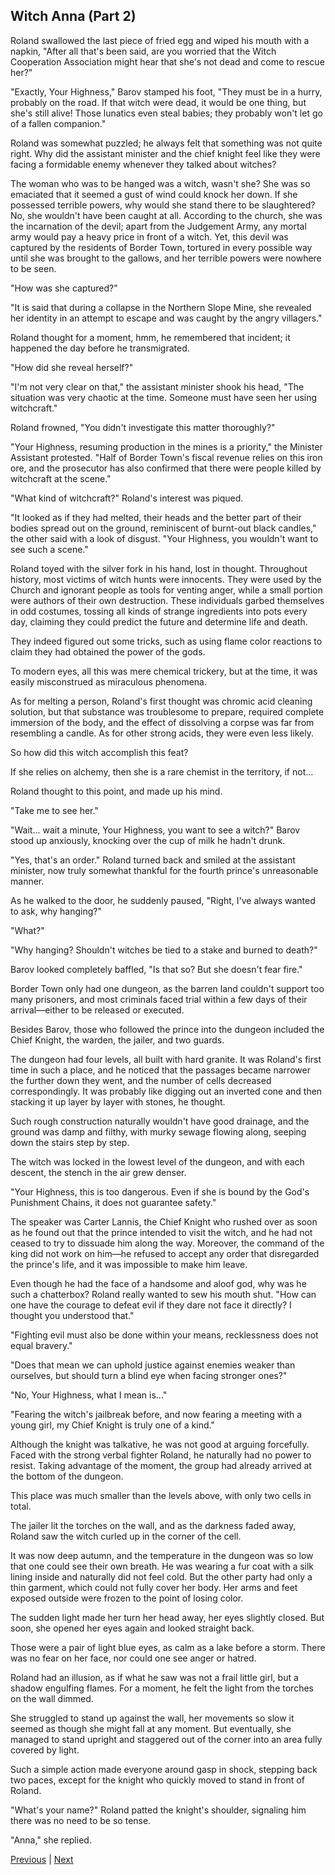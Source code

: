 ## Witch Anna (Part 2)
Roland swallowed the last piece of fried egg and wiped his mouth with a napkin, "After all that's been said, are you worried that the Witch Cooperation Association might hear that she's not dead and come to rescue her?"

"Exactly, Your Highness," Barov stamped his foot, "They must be in a hurry, probably on the road. If that witch were dead, it would be one thing, but she's still alive! Those lunatics even steal babies; they probably won't let go of a fallen companion."



Roland was somewhat puzzled; he always felt that something was not quite right. Why did the assistant minister and the chief knight feel like they were facing a formidable enemy whenever they talked about witches?

The woman who was to be hanged was a witch, wasn't she? She was so emaciated that it seemed a gust of wind could knock her down. If she possessed terrible powers, why would she stand there to be slaughtered? No, she wouldn't have been caught at all. According to the church, she was the incarnation of the devil; apart from the Judgement Army, any mortal army would pay a heavy price in front of a witch. Yet, this devil was captured by the residents of Border Town, tortured in every possible way until she was brought to the gallows, and her terrible powers were nowhere to be seen.



"How was she captured?"



"It is said that during a collapse in the Northern Slope Mine, she revealed her identity in an attempt to escape and was caught by the angry villagers."



Roland thought for a moment, hmm, he remembered that incident; it happened the day before he transmigrated.



"How did she reveal herself?"



"I'm not very clear on that," the assistant minister shook his head, "The situation was very chaotic at the time. Someone must have seen her using witchcraft."



Roland frowned, "You didn't investigate this matter thoroughly?"



"Your Highness, resuming production in the mines is a priority," the Minister Assistant protested. "Half of Border Town's fiscal revenue relies on this iron ore, and the prosecutor has also confirmed that there were people killed by witchcraft at the scene."



"What kind of witchcraft?" Roland's interest was piqued.



"It looked as if they had melted, their heads and the better part of their bodies spread out on the ground, reminiscent of burnt-out black candles," the other said with a look of disgust. "Your Highness, you wouldn't want to see such a scene."



Roland toyed with the silver fork in his hand, lost in thought. Throughout history, most victims of witch hunts were innocents. They were used by the Church and ignorant people as tools for venting anger, while a small portion were authors of their own destruction. These individuals garbed themselves in odd costumes, tossing all kinds of strange ingredients into pots every day, claiming they could predict the future and determine life and death.



They indeed figured out some tricks, such as using flame color reactions to claim they had obtained the power of the gods.



To modern eyes, all this was mere chemical trickery, but at the time, it was easily misconstrued as miraculous phenomena.



As for melting a person, Roland's first thought was chromic acid cleaning solution, but that substance was troublesome to prepare, required complete immersion of the body, and the effect of dissolving a corpse was far from resembling a candle. As for other strong acids, they were even less likely.



So how did this witch accomplish this feat?



If she relies on alchemy, then she is a rare chemist in the territory, if not...



Roland thought to this point, and made up his mind.



"Take me to see her."



"Wait... wait a minute, Your Highness, you want to see a witch?" Barov stood up anxiously, knocking over the cup of milk he hadn't drunk.



"Yes, that's an order." Roland turned back and smiled at the assistant minister, now truly somewhat thankful for the fourth prince's unreasonable manner.



As he walked to the door, he suddenly paused, "Right, I've always wanted to ask, why hanging?"



"What?"



"Why hanging? Shouldn't witches be tied to a stake and burned to death?"



Barov looked completely baffled, "Is that so? But she doesn't fear fire."



Border Town only had one dungeon, as the barren land couldn't support too many prisoners, and most criminals faced trial within a few days of their arrival—either to be released or executed.



Besides Barov, those who followed the prince into the dungeon included the Chief Knight, the warden, the jailer, and two guards.



The dungeon had four levels, all built with hard granite. It was Roland's first time in such a place, and he noticed that the passages became narrower the further down they went, and the number of cells decreased correspondingly. It was probably like digging out an inverted cone and then stacking it up layer by layer with stones, he thought.



Such rough construction naturally wouldn't have good drainage, and the ground was damp and filthy, with murky sewage flowing along, seeping down the stairs step by step.



The witch was locked in the lowest level of the dungeon, and with each descent, the stench in the air grew denser.



"Your Highness, this is too dangerous. Even if she is bound by the God's Punishment Chains, it does not guarantee safety."



The speaker was Carter Lannis, the Chief Knight who rushed over as soon as he found out that the prince intended to visit the witch, and he had not ceased to try to dissuade him along the way. Moreover, the command of the king did not work on him—he refused to accept any order that disregarded the prince's life, and it was impossible to make him leave.



Even though he had the face of a handsome and aloof god, why was he such a chatterbox? Roland really wanted to sew his mouth shut. "How can one have the courage to defeat evil if they dare not face it directly? I thought you understood that."



"Fighting evil must also be done within your means, recklessness does not equal bravery."

"Does that mean we can uphold justice against enemies weaker than ourselves, but should turn a blind eye when facing stronger ones?"

"No, Your Highness, what I mean is..."

"Fearing the witch's jailbreak before, and now fearing a meeting with a young girl, my Chief Knight is truly one of a kind."

Although the knight was talkative, he was not good at arguing forcefully. Faced with the strong verbal fighter Roland, he naturally had no power to resist. Taking advantage of the moment, the group had already arrived at the bottom of the dungeon.

This place was much smaller than the levels above, with only two cells in total.

The jailer lit the torches on the wall, and as the darkness faded away, Roland saw the witch curled up in the corner of the cell.

It was now deep autumn, and the temperature in the dungeon was so low that one could see their own breath. He was wearing a fur coat with a silk lining inside and naturally did not feel cold. But the other party had only a thin garment, which could not fully cover her body. Her arms and feet exposed outside were frozen to the point of losing color.

The sudden light made her turn her head away, her eyes slightly closed. But soon, she opened her eyes again and looked straight back.



Those were a pair of light blue eyes, as calm as a lake before a storm. There was no fear on her face, nor could one see anger or hatred.



Roland had an illusion, as if what he saw was not a frail little girl, but a shadow engulfing flames. For a moment, he felt the light from the torches on the wall dimmed.



She struggled to stand up against the wall, her movements so slow it seemed as though she might fall at any moment. But eventually, she managed to stand upright and staggered out of the corner into an area fully covered by light.



Such a simple action made everyone around gasp in shock, stepping back two paces, except for the knight who quickly moved to stand in front of Roland.



"What's your name?" Roland patted the knight's shoulder, signaling him there was no need to be so tense.



"Anna," she replied.





[Previous](CH0002.md) | [Next](CH0004.md)
